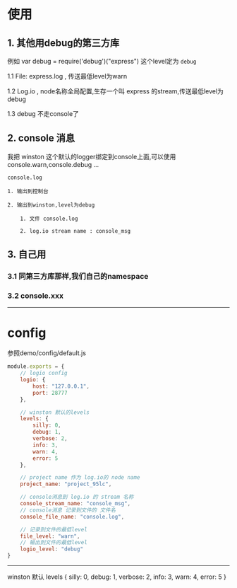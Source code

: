 # 使用

## 1. 其他用debug的第三方库

例如
var debug = require('debug')("express")
这个level定为 `debug`

1.1 File: express.log , 传送最低level为warn

1.2 Log.io , node名称全局配置,生存一个叫 express 的stream,传送最低level为 debug

1.3 debug 不走console了



## 2. console 消息

我把 winston 这个默认的logger绑定到console上面,可以使用 console.warn,console.debug ...

    console.log

    1. 输出到控制台

    2. 输出到winston,level为debug

        1. 文件 console.log

        2. log.io stream name : console_msg



## 3. 自己用
### 3.1 同第三方库那样,我们自己的namespace

### 3.2 console.xxx


-----------

# config

参照demo/config/default.js
```js
module.exports = {
    // logio config
    logio: {
        host: "127.0.0.1",
        port: 28777
    },

    // winston 默认的levels
    levels: {
        silly: 0,
        debug: 1,
        verbose: 2,
        info: 3,
        warn: 4,
        error: 5
    },

    // project name 作为 log.io的 node name
    project_name: "project_95lc",

    // console消息到 log.io 的 stream 名称
    console_stream_name: "console_msg",
    // console消息 记录到文件的 文件名
    console_file_name: "console.log",

    // 记录到文件的最低level
    file_level: "warn",
    // 输出到文件的最低level
    logio_level: "debug"
}
```

----------------

winston 默认 levels 
{ silly: 0, debug: 1, verbose: 2, info: 3, warn: 4, error: 5 }